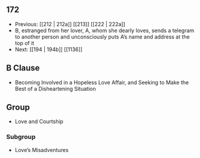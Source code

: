 ## 172
- Previous: [[212 | 212a]] [[213]] [[222 | 222a]] 
- B, estranged from her lover, A, whom she dearly loves, sends a telegram to another person and unconsciously puts A’s name and address at the top of it
- Next: [[194 | 194b]] [[1136]] 

## B Clause
- Becoming Involved in a Hopeless Love Affair, and Seeking to Make the Best of a Disheartening Situation

## Group
- Love and Courtship

### Subgroup
- Love’s Misadventures

